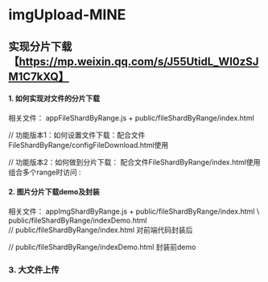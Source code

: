 # imgUpload-MINE
## 实现分片下载【https://mp.weixin.qq.com/s/J55UtidL_WI0zSJM1C7kXQ】

#### 1. 如何实现对文件的分片下载
相关文件： appFileShardByRange.js + public/fileShardByRange/index.html  <br>

// 功能版本1：如何设置文件下载：配合文件FileShardByRange/configFileDownload.html使用<br>

// 功能版本2：如何做到分片下载： 配合文件FileShardByRange/index.html使用 <br>
     组合多个range时访问 :

#### 2. 图片分片下载demo及封装
相关文件： appImgShardByRange.js +  public/fileShardByRange/index.html \ public/fileShardByRange/indexDemo.html <br>
// public/fileShardByRange/index.html 对前端代码封装后

// public/fileShardByRange/indexDemo.html 封装前demo


### 3. 大文件上传